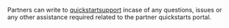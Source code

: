 <p>Partners can write to <a href="mailto:apq@spektrasystems.com">quickstartsupport</a> incase of any questions, issues or any other  assistance required related to the partner quickstarts portal.</p>
